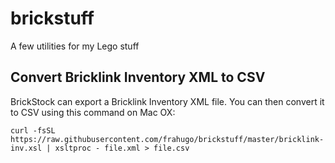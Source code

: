 # brickstuff
A few utilities for my Lego stuff

## Convert Bricklink Inventory XML to CSV

BrickStock can export a Bricklink Inventory XML file. You can then convert it to CSV using this command on Mac OX:

```
curl -fsSL https://raw.githubusercontent.com/frahugo/brickstuff/master/bricklink-inv.xsl | xsltproc - file.xml > file.csv
```
